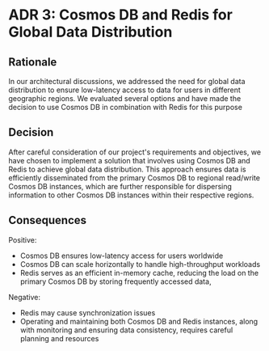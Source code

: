 
# ADR 3: Cosmos DB and Redis for Global Data Distribution

## Rationale 
In our architectural discussions, we addressed the need for global data distribution to ensure low-latency access to data for users in different geographic regions. We evaluated several options and have made the decision to use Cosmos DB in combination with Redis for this purpose

## Decision 
After careful consideration of our project's requirements and objectives, we have chosen to implement a solution that involves using Cosmos DB and Redis to achieve global data distribution. This approach ensures data is efficiently disseminated from the primary Cosmos DB to regional read/write Cosmos DB instances, which are further responsible for dispersing information to other Cosmos DB instances within their respective regions.

## Consequences
Positive:
+ Cosmos DB ensures low-latency access for users worldwide 
+ Cosmos DB can scale horizontally to handle high-throughput workloads
+ Redis serves as an efficient in-memory cache, reducing the load on the primary Cosmos DB by storing frequently accessed data,

Negative:  
+ Redis may cause synchronization issues
+ Operating and maintaining both Cosmos DB and Redis instances, along with monitoring and ensuring data consistency, requires careful planning and resources
